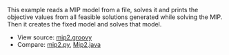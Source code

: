This example reads a MIP model from a file, solves it and
prints the objective values from all feasible solutions
generated while solving the MIP. Then it creates the fixed
model and solves that model.

* View source: [mip2.groovy](mip2.groovy)
* Compare: [mip2.py](https://www.gurobi.com/documentation/8.1/examples/mip2_py.html),
           [Mip2.java](https://www.gurobi.com/documentation/8.1/examples/mip2_java.html)
